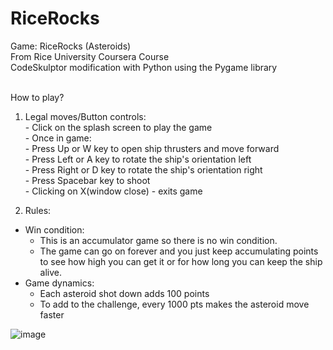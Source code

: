 # RiceRocks
Game: RiceRocks (Asteroids)<br>
From Rice University Coursera Course<br>
CodeSkulptor modification with Python using the Pygame library<br><br>

How to play?<br>
1. Legal moves/Button controls:<br>
  <t>- Click on the splash screen to play the game<br>
  <t>- Once in game:<br>
    <t><t>- Press Up or W key to open ship thrusters and move forward<br>
    <t><t>- Press Left or A key to rotate the ship's orientation left<br>
    <t><t>- Press Right or D key to rotate the ship's orientation right<br>
    <t><t>- Press Spacebar key to shoot<br>
  <t>- Clicking on X(window close) - exits game<br>

2. Rules:<br>
  - Win condition:
    - This is an accumulator game so there is no win condition.<br>
    - The game can go on forever and you just keep accumulating points to see how high you can get it or for how long you can keep the ship alive.<br>
  - Game dynamics:<br>
    - Each asteroid shot down adds 100 points<br>
    - To add to the challenge, every 1000 pts makes the asteroid move faster<br>

  
![image](https://user-images.githubusercontent.com/98131995/210928293-96b418be-0669-434d-ba6c-15770412aef2.png)<br><br>
